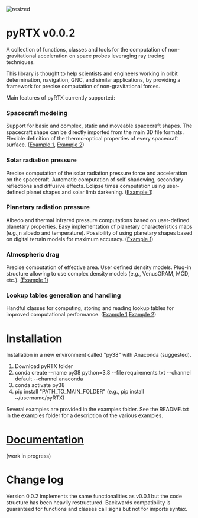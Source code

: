 ![resized](https://github.com/gaelccc/pyRTX/assets/74771467/137f6c0a-197c-4139-862c-07b7d9a3ee78)

# pyRTX v0.0.2

A collection of functions, classes and tools for the computation of 
non-gravitational acceleration on space probes leveraging ray tracing techniques.

This library is thought to help scientists and engineers working in orbit determination, 
navigation, GNC, and similar applications, by providing a framework for precise computation
of non-gravitational forces. 

Main features of pyRTX currently supported:
### Spacecraft modeling
Support for basic and complex, static and moveable spacecraft shapes. 
The spacecraft shape can be directly imported from the main 3D file formats. 
Flexible definition of the thermo-optical properties of every spacecraft surface.
([Example 1](Notebooks/lro_visualization.ipynb), [Example 2](Notebooks/full_visualization.ipynb))
### Solar radiation pressure 
Precise computation of the solar radiation pressure force and acceleration on the spacecraft.
Automatic computation of self-shadowing, secondary reflections and diffusive effects. 
Eclipse times computation using user-defined planet shapes and solar limb darkening.  ([Example 1](examples/lro_srp_complete.py))
### Planetary radiation pressure
Albedo and thermal infrared pressure computations based on user-defined planetary properties. 
Easy implementation of planetary characteristics maps (e.g.,n albedo and temperature). Possibility of
using planetary shapes based on digital terrain models for maximum accuracy. ([Example 1](examples/lro_planetary_radiation.py))
### Atmospheric drag
Precise computation of effective area. User defined density models. Plug-in structure allowing to use complex
density models (e.g., VenusGRAM, MCD, etc.). [(Example 1)](examples/lro_drag.py)
### Lookup tables generation and handling
Handful classes for computing, storing and reading lookup tables for improved computational performance. ([Example 1](examples/generate_lro_accel_lookup.py),[Example 2](examples/generate_crossection_lut.py))

# Installation
Installation in a new environment called "py38" with Anaconda (suggested).

1) Download pyRTX folder
2) conda create --name py38 python=3.8 --file requirements.txt --channel default --channel anaconda
3) conda activate py38
4) pip install "PATH_TO_MAIN_FOLDER" (e.g., pip install ~/username/pyRTX)

Several examples are provided in the examples folder. See the README.txt in the examples folder for a description of the various examples.

# [Documentation](https://gaelccc.github.io/pyRTX)
(work in progress)


# Change log
Version 0.0.2 implements the same functionalities as v0.0.1 but the code structure has been heavily restructured. Backwards compatibility is guaranteed for functions and classes call signs but not for imports syntax.
